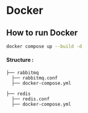 # Docker

## How to run Docker
```bash
docker compose up --build -d
```

#### Structure :
```
├── rabbitmq
  ├── rabbitmq.conf
  ├── docker-compose.yml

├── redis
  ├── redis.conf
  ├── docker-compose.yml
```

